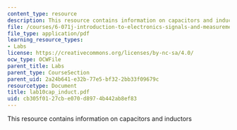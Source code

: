 ```yaml
---
content_type: resource
description: This resource contains information on capacitors and inductors
file: /courses/6-071j-introduction-to-electronics-signals-and-measurement-spring-2006/cb305f0127cbe070d8974b442ab8ef83_lab10cap_induct.pdf
file_type: application/pdf
learning_resource_types:
- Labs
license: https://creativecommons.org/licenses/by-nc-sa/4.0/
ocw_type: OCWFile
parent_title: Labs
parent_type: CourseSection
parent_uid: 2a24b641-e32b-77e5-bf32-2bb33f09679c
resourcetype: Document
title: lab10cap_induct.pdf
uid: cb305f01-27cb-e070-d897-4b442ab8ef83
---
```

This resource contains information on capacitors and inductors